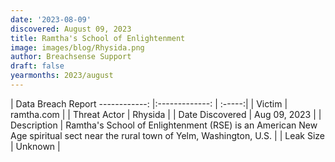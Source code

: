 ```yaml
---
date: '2023-08-09'
discovered: August 09, 2023
title: Ramtha's School of Enlightenment
image: images/blog/Rhysida.png
author: Breachsense Support
draft: false
yearmonths: 2023/august
---
```



| Data Breach Report
------------:     |:-------------:    | :-----:|
| Victim      | ramtha.com      | 
| Threat Actor      | Rhysida      | 
| Date Discovered      | Aug 09, 2023      | 
| Description      | Ramtha's School of Enlightenment (RSE) is an American New Age spiritual sect near the rural town of Yelm, Washington, U.S.      | 
| Leak Size      | Unknown      | 

